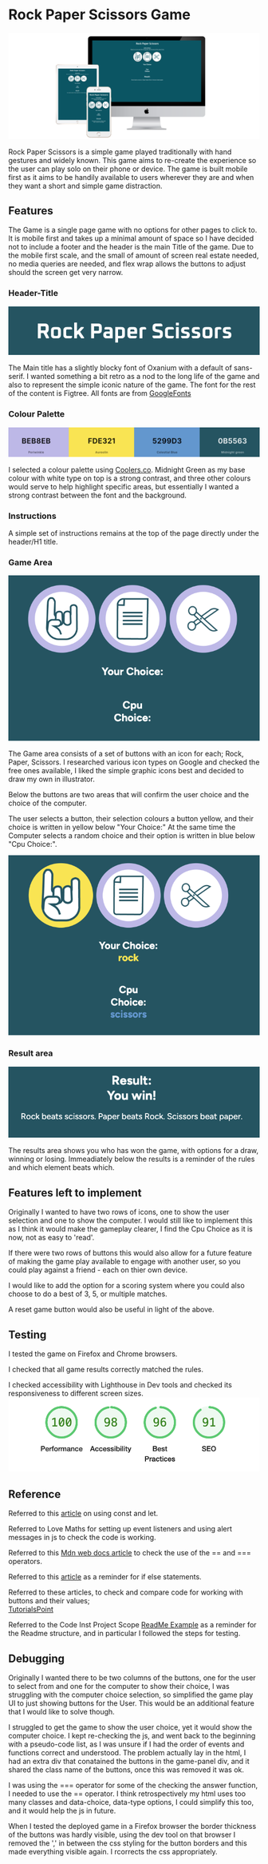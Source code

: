 # Rock Paper Scissors Game

![Screenshot of Rock Paper Scissors page on a range of screen sizes to show responsiveness](/assets/images/readmeimg/3-devices-white.png)

Rock Paper Scissors is a simple game played traditionally with hand gestures and widely known. This game aims to re-create the experience so the user can play solo on their phone or device. The game is built mobile first as it aims to be handily available to users wherever they are and when they want a short and simple game distraction.


## Features

The Game is a single page game with no options for other pages to click to. It is mobile first and takes up a minimal amount of space so I have decided not to include a footer and the header is the main Title of the game. Due to the mobile first scale, and the small of amount of screen real estate needed, no media queries are needed, and flex wrap allows the buttons to adjust should the screen get very narrow.

### Header-Title

![Screenshot of the title](/assets/images/readmeimg/RPS-title.png)

The Main title has a slightly blocky font of Oxanium with a default of sans-serif. I wanted something a bit retro as a nod to the long life of the game and also to represent the simple iconic nature of the game.
The font for the rest of the content is Figtree. All fonts are from [GoogleFonts](https://fonts.google.com/specimen/Oxanium?query=oxan)

### Colour Palette

![Color palette image from Coolers.co](/assets/images/readmeimg/rps-colors.png)

I selected a colour palette using [Coolers.co](https://coolors.co/beb8eb-fde321-5299d3-0b5563). Midnight Green as my base colour with white type on top is a strong contrast, and three other colours would serve to help highlight specific areas, but essentially I wanted a strong contrast between the font and the background.

### Instructions 

A simple set of instructions remains at the top of the page directly under the header/H1 title.

### Game Area

![Screengrab of the game area before play](/assets/images/readmeimg/RPS-gamearea001.png)

The Game area consists of a set of buttons with an icon for each; Rock, Paper, Scissors. I researched various icon types on Google and checked the free ones available, I liked the simple graphic icons best and decided to draw my own in illustrator.

Below the buttons are two areas that will confirm the user choice and the choice of the computer.

The user selects a button, their selection colours a button yellow, and their choice is written in yellow below "Your Choice:" At the same time the Computer selects a random choice and their option is written in blue below "Cpu Choice:".

![Screengrab of the game area once a selection has been made](/assets/images/readmeimg/RPS-gamearea002.png)


### Result area

![Screengrab of the result area with the rules below](/assets/images/readmeimg/RPS-results.png)

The results area shows you who has won the game, with options for a draw, winning or losing. Immeadiately below the results is a reminder of the rules and which element beats which.


## Features left to implement

Originally I wanted to have two rows of icons, one to show the user selection and one to show the computer. I would still like to implement this as I think it would make the gameplay clearer, I find the Cpu Choice as it is now, not as easy to 'read'.

If there were two rows of buttons this would also allow for a future feature of making the game play available to engage with another user, so you could play against a friend - each on thier own device.

I would like to add the option for a scoring system where you could also choose to do a best of 3, 5, or multiple matches.

A reset game button would also be useful in light of the above.


## Testing
I tested the game on Firefox and Chrome browsers.

I checked that all game results correctly matched the rules.

I checked accessibility with Lighthouse in Dev tools and checked its responsiveness to different screen sizes.
![Screengrab of Lighthouse test](/assets/images/readmeimg/Screenshot%202024-08-24%20at%2021.00.46.png)








## Reference
Referred to this [article](https://www.shecodes.io/athena/124459-why-are-we-using-let-and-not-const#:~:text=We%20use%20let%20when%20we,that%20should%20not%20be%20reassigned) on using const and let.

Referred to Love Maths for setting up event listeners and using alert messages in js to check the code is working.

Referred to this [Mdn web docs article](https://developer.mozilla.org/en-US/docs/Web/JavaScript/Reference/Operators/Equality) to check the use of the == and === operators.

Referred to this [article](https://www.w3schools.com/js/js_if_else.asp) as a reminder for if else statements.

Referred to these articles, to check and compare code for working with buttons and their values;<br>
[TutorialsPoint](https://www.tutorialspoint.com/how-to-find-the-value-of-a-button-with-javascript#:~:text=of%20value%20attribute.-,Step%201%20%E2%88%92%20In%20this%20step%2C%20we%20will%20define%20a%20button,attribute%20associated%20with%20particular%20value.&text=property%20of%20JavaScript_-,Step%203%20%E2%88%92%20In%20the%20third%20step%2C%20we%20will%20display%20the,code%20is%20working%20or%20not.)

Referred to the Code Inst Project Scope [ReadMe Example](https://learn.codeinstitute.net/courses/course-v1:CodeInstitute+JSE_PAGPPF+2021_Q2/courseware/30137de05cd847d1a6b6d2c7338c4655/c3bd296fe9d643af86e76e830e1470dd/) as a reminder for the Readme structure, and in particular I followed the steps for testing.


## Debugging
Originally I wanted there to be two columns of the buttons, one for the user to select from and one for the computer to show their choice, I was struggling with the computer choice selection, so simplified the game play UI to just showing buttons for the User. This would be an additional feature that I would like to solve though.

I struggled to get the game to show the user choice, yet it would show the computer choice. I kept re-checking the js, and went back to the beginning with a pseudo-code list, as I was unsure if I had the order of events and functions correct and understood. The problem actually lay in the html, I had an extra div that conatained the buttons in the game-panel div, and it shared the class name of the buttons, once this was removed it was ok.

I was using the === operator for some of the checking the answer function, I needed to use the == operator. I think retrospectively my html uses too many classes and data-choice, data-type options, I could simplify this too, and it would help the js in future.

When I tested the deployed game in a Firefox browser the border thickness of the buttons was hardly visible, using the dev tool on that browser I removed the ',' in between the css styling for the button borders and this made everything visible again. I rcorrects the css appropriately.


